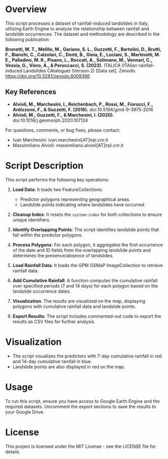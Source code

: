 <!--SU ID(s) (with corresponding counter) of SUs where one or more landslides are placed, as well as the amount of precipitation (min, man, mean, and StDev) for one or more landslides and for a given date, can all be retrieved using the script that follows (see the file code.js).

Script outputs:


![Istantanea_2023-08-12_00-11-07](https://github.com/gabrielenapolinic/test_git/assets/88803214/24791524-e6d1-4903-9dcc-ffe9e01ed875)

 ![Istantanea_2023-08-12_00-09-07_modified_2](https://github.com/gabrielenapolinic/test_git/assets/88803214/bed86a55-e23a-4c05-8567-88e41d3f8111)
-->

# Overview

This script processes a dataset of rainfall-induced landslides in Italy, utilizing Earth Engine to analyze the relationship between rainfall and landslide occurrences. The dataset and methodology are described in the following publication:

**Brunetti, M. T., Melillo, M., Gariano, S. L., Guzzetti, F., Bartolini, D., Brutti, F., Bianchi, C., Calzolari, C., Denti, B., Gioia, E., Luciani, S., Martinotti, M. E., Palladino, M. R., Pisano, L., Roccati, A., Solimano, M., Vennari, C., Vessia, G., Viero, A., & Peruccacci, S. (2023).** ITALICA (ITAlian rainfall-induced LandslIdes CAtalogue) (Version 2) [Data set]. Zenodo. https://doi.org/10.5281/zenodo.8009366

## Key References

- **Alvioli, M., Marchesini, I., Reichenbach, P., Rossi, M., Fiorucci, F., Ardizzone, F., & Guzzetti, F. (2016).** doi:10.5194/gmd-9-3975-2016
- **Alvioli, M., Guzzetti, F., & Marchesini, I. (2020).** doi:10.1016/j.geomorph.2020.107124

For questions, comments, or bug fixes, please contact:

- Ivan Marchesini: ivan.marchesini[AT]irpi.cnr.it
- Massimiliano Alvioli: massimiliano.alvioli[AT]irpi.cnr.it

# Script Description

This script performs the following key operations:

1. **Load Data**: It loads two FeatureCollections:
   - Predictor polygons representing geographical areas.
   - Landslide points indicating where landslides have occurred.

2. **Cleanup Index**: It resets the `system:index` for both collections to ensure unique identifiers.

3. **Identify Overlapping Points**: The script identifies landslide points that fall within the predictor polygons.

4. **Process Polygons**: For each polygon, it aggregates the first occurrence of the date and ID fields from the overlapping landslide points and determines the presence/absence of landslides.

5. **Load Rainfall Data**: It loads the GPM GSMaP ImageCollection to retrieve rainfall data.

6. **Add Cumulative Rainfall**: A function computes the cumulative rainfall over specified periods (7 and 14 days) for each polygon based on the landslide occurrence dates.

7. **Visualization**: The results are visualized on the map, displaying polygons with cumulative rainfall data and landslide points.

8. **Export Results**: The script includes commented-out code to export the results as CSV files for further analysis.

# Visualization

- The script visualizes the predictors with 7-day cumulative rainfall in red and 14-day cumulative rainfall in blue.
- Landslide points are also displayed in red on the map.

# Usage

To run this script, ensure you have access to Google Earth Engine and the required datasets. Uncomment the export sections to save the results to your Google Drive.

# License

This project is licensed under the MIT License - see the LICENSE file for details.


